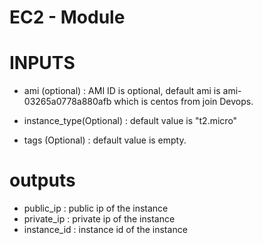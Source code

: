 # EC2 - Module

# INPUTS
* ami (optional) : AMI ID is optional, default ami is ami-03265a0778a880afb which is centos from join Devops. 


* instance_type(Optional) : default value is "t2.micro"
* tags (Optional) : default value is empty.


# outputs
* public_ip : public ip of the instance
* private_ip : private ip of the instance
* instance_id : instance id of the instance




